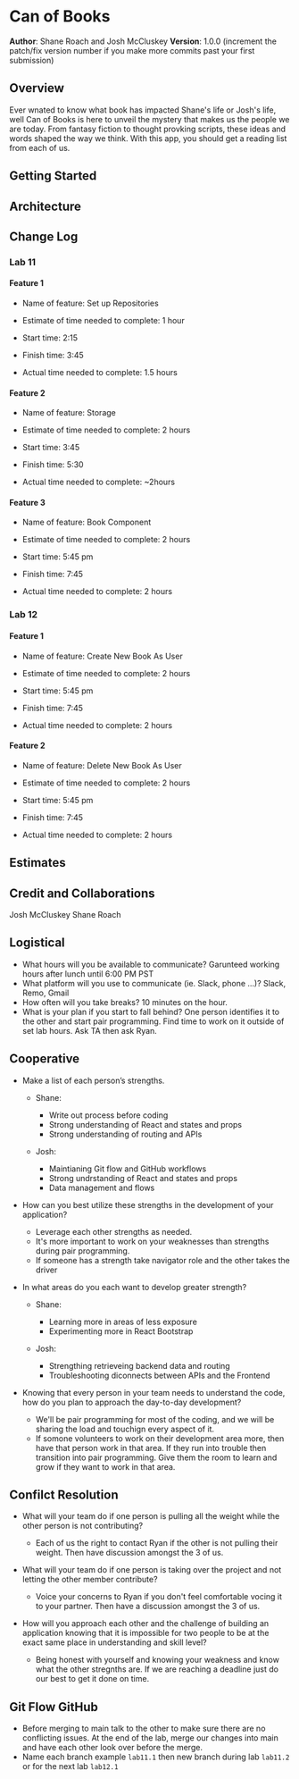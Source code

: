 # Can of Books

**Author**: Shane Roach and Josh McCluskey
**Version**: 1.0.0 (increment the patch/fix version number if you make more commits past your first submission)

## Overview

Ever wnated to know what book has impacted Shane's life or Josh's life, well Can of Books is here to unveil the mystery that makes us the people we are today. From fantasy fiction to thought provking scripts, these ideas and words shaped the way we think. With this app, you should get a reading list from each of us.

## Getting Started
<!-- What are the steps that a user must take in order to build this app on their own machine and get it running? -->

## Architecture
<!-- Provide a detailed description of the application design. What technologies (languages, libraries, etc) you're using, and any other relevant design information. -->

## Change Log

### Lab 11

#### Feature 1 

- Name of feature: Set up Repositories

- Estimate of time needed to complete: 1 hour

- Start time: 2:15

- Finish time: 3:45

- Actual time needed to complete: 1.5 hours

#### Feature 2 

- Name of feature: Storage

- Estimate of time needed to complete: 2 hours

- Start time: 3:45 

- Finish time: 5:30

- Actual time needed to complete: ~2hours

#### Feature 3 

- Name of feature: Book Component

- Estimate of time needed to complete: 2 hours

- Start time: 5:45 pm

- Finish time: 7:45

- Actual time needed to complete: 2 hours

### Lab 12

#### Feature 1 

- Name of feature: Create New Book As User

- Estimate of time needed to complete: 2 hours

- Start time: 5:45 pm

- Finish time: 7:45

- Actual time needed to complete: 2 hours

#### Feature 2 

- Name of feature: Delete New Book As User

- Estimate of time needed to complete: 2 hours

- Start time: 5:45 pm

- Finish time: 7:45

- Actual time needed to complete: 2 hours


## Estimates
<!-- See below -->

## Credit and Collaborations
Josh McCluskey
Shane Roach


## Logistical

- What hours will you be available to communicate?
  Garunteed working hours after lunch until 6:00 PM PST
- What platform will you use to communicate (ie. Slack, phone …)?
  Slack, Remo, Gmail
- How often will you take breaks?
  10 minutes on the hour.
- What is your plan if you start to fall behind?
  One person identifies it to the other and start pair programming. Find time to work on it outside of set lab hours. Ask TA then ask Ryan.

## Cooperative

- Make a list of each person’s strengths.
  - Shane:
    - Write out process before coding
    - Strong understanding of React and states and props
    - Strong understanding of routing and APIs
  
  - Josh:
    - Maintianing Git flow and GitHub workflows
    - Strong undrstanding of React and states and props
    - Data management and flows
  
- How can you best utilize these strengths in the development of your application?
  - Leverage each other strengths as needed.
  - It's more important to work on your weaknesses than strengths during pair programming.
  - If someone has a strength take navigator role and the other takes the driver
  
- In what areas do you each want to develop greater strength?
  - Shane:
    - Learning more in areas of less exposure
    - Experimenting more in React Bootstrap

  - Josh:
    - Strengthing retrieveing backend data and routing
    - Troubleshooting diconnects between APIs and the Frontend
  
- Knowing that every person in your team needs to understand the code, how do you plan to approach the day-to-day development?
  - We'll be pair programming for most of the coding, and we will be sharing the load and touchign every aspect of it.
  - If somone volunteers to work on their development area more, then have that person work in that area. If they run into trouble then transition into pair programming. Give them the room to learn and grow if they want to work in that area.

## Confilct Resolution

- What will your team do if one person is pulling all the weight while the other person is not contributing?
  - Each of us the right to contact Ryan if the other is not pulling their weight. Then have discussion amongst the 3 of us.
- What will your team do if one person is taking over the project and not letting the other member contribute?
  - Voice your concerns to Ryan if you don't feel comfortable vocing it to your partner. Then have a discussion amongst the 3 of us.
  
- How will you approach each other and the challenge of building an application knowing that it is impossible for two people to be at the exact same place in understanding and skill level?
  - Being honest with yourself and knowing your weakness and know what the other stregnths are. If we are reaching a deadline just do our best to get it done on time.

## Git Flow GitHub

- Before merging to main talk to the other to make sure there are no conflicting issues. At the end of the lab, merge our changes into main and have each other look over before the merge.
- Name each branch example `lab11.1` then new branch during lab `lab11.2` or for the next lab `lab12.1`
